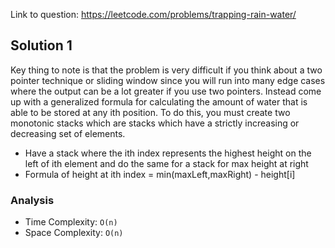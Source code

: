 Link to question: https://leetcode.com/problems/trapping-rain-water/

## Solution 1

Key thing to note is that the problem is very difficult if you think about a two pointer technique or sliding window since you will run into many edge cases where the output can be a lot greater if you use two pointers. Instead come up with a generalized formula for calculating the amount of water that is able to be stored at any ith position. To do this, you must create two monotonic stacks which are stacks which have a strictly increasing or decreasing set of elements.

- Have a stack where the ith index represents the highest height on the left of ith element and do the same for a stack for max height at right
- Formula of height at ith index = min(maxLeft,maxRight) - height[i]

### Analysis

- Time Complexity: `O(n)`
- Space Complexity: `O(n)`
